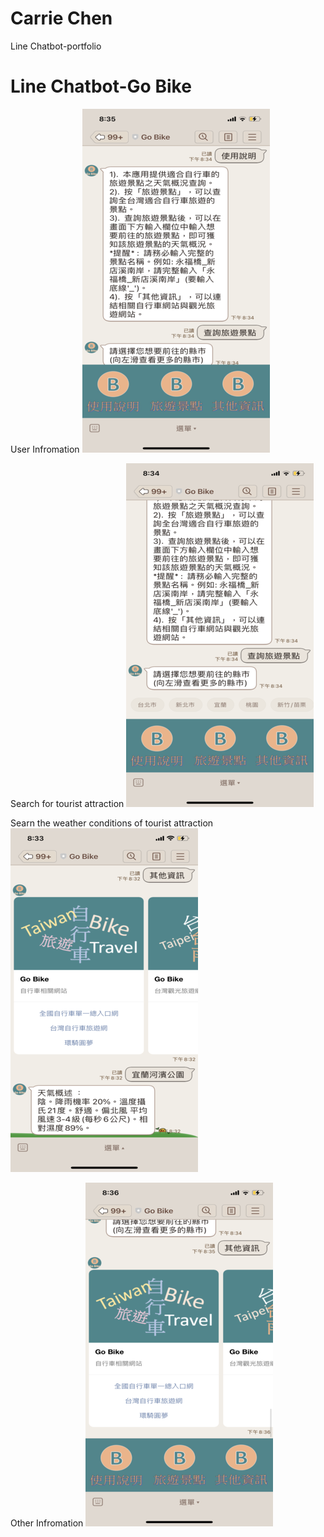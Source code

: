 # Carrie Chen
Line Chatbot-portfolio

# Line Chatbot-Go Bike




User Infromation
![image](https://github.com/cywcarrie/Carrie_Line-Chatbot_Portfolio/blob/main/IMG_3078.png)

Search for tourist attraction 
![image](https://github.com/cywcarrie/Carrie_Line-Chatbot_Portfolio/blob/main/IMG_3077.png)

Searn the weather conditions of tourist attraction
![image](https://github.com/cywcarrie/Carrie_Line-Chatbot_Portfolio/blob/main/IMG_3073%20(7).png)

Other Infromation
![image](https://github.com/cywcarrie/Carrie_Line-Chatbot_Portfolio/blob/main/IMG_3079.png)


